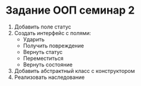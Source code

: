 # Задание ООП семинар 2
1. Добавить поле статус
2. Создать интерфейс с полями:
    * Ударить
    * Получить повреждение
    * Вернуть статус
    * Переместиться
    * Вернуть состояние
3. Добавить абстрактный класс с конструктором
4. Реализовать наследование